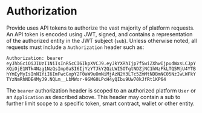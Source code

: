 # Authorization

Provide uses API tokens to authorize the vast majority of platform requests. An API token is encoded using JWT, signed, and contains a representation of the authorized entity in the JWT subject (`sub`). Unless otherwise noted, all requests must include a `Authorization` header such as:

`Authorization: bearer eyJhbGciOiJIUzI1NiIsInR5cCI6IkpXVCJ9.eyJkYXRhIjp7fSwiZXhwIjpudWxsLCJpYXQiOjE1NTk4Nzg1NzQsImp0aSI6IjYzYTJkY2QzLWI5OTgtNDZjNC1hNzFkLTQ5MjU4YTBhYmEyMyIsInN1YiI6ImFwcGxpY2F0aW9uOmNiMjAzN2Y3LTc5ZmMtNDBmNC05NzIwLWFkYTYzNmRhNDE4MyJ9.NQLm__LbMWor-9GMG0LPcH4yQIbu9Uw70kJfRt1KP64`

The `bearer` authorization header is scoped to an authorized platform `User` or an `Application` as described above. This header may contain a sub to further limit scope to a specific token, smart contract, wallet or other entity.
